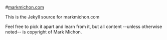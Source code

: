 #[markmichon.com](http://markmichon.com)

This is the Jekyll source for markmichon.com

Feel free to pick it apart and learn from it, but all content --unless otherwise noted-- is copyright of Mark Michon.